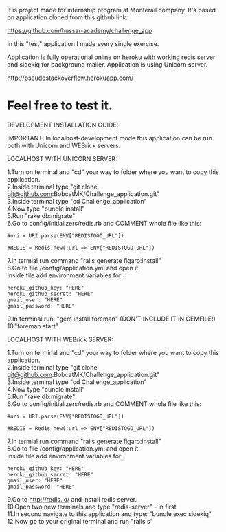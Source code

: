 It is project made for internship program at Monterail company.
It's based on application cloned from this github link: 

https://github.com/hussar-academy/challenge_app

In this "test" application I made every single exercise.

Application is fully operational online on heroku with
working redis server and sidekiq for background mailer.
Application is using Unicorn server.

http://pseudostackoverflow.herokuapp.com/

Feel free to test it.
================================
DEVELOPMENT INSTALLATION GUIDE:

IMPORTANT: In localhost-development mode this application can be run both with Unicorn and WEBrick servers.

LOCALHOST WITH UNICORN SERVER:

1.Turn on terminal and "cd" your way to folder where you want to copy this application.<br>
2.Inside terminal type "git clone git@github.com:BobcatMK/Challenge_application.git"<br>
3.Inside terminal type "cd Challenge_application"<br>
4.Now type "bundle install"<br>
5.Run "rake db:migrate"<br>
6.Go to config/initializers/redis.rb and COMMENT whole file like this:<br>

	#uri = URI.parse(ENV["REDISTOGO_URL"])
	
	#REDIS = Redis.new(:url => ENV["REDISTOGO_URL"])
	
7.In termial run command "rails generate figaro:install"<br>
8.Go to file /config/application.yml and open it<br>
  Inside file add environment variables for:<br>
  
	heroku_github_key: "HERE"
	heroku_github_secret: "HERE"
	gmail_user: "HERE"
	gmail_password: "HERE"
	
9.In terminal run: "gem install foreman" (DON'T INCLUDE IT IN GEMFILE!)<br>
10."foreman start"<br>

LOCALHOST WITH WEBrick SERVER:

1.Turn on terminal and "cd" your way to folder where you want to copy this application.<br>
2.Inside terminal type "git clone git@github.com:BobcatMK/Challenge_application.git"<br>
3.Inside terminal type "cd Challenge_application"<br>
4.Now type "bundle install"<br>
5.Run "rake db:migrate"<br>
6.Go to config/initializers/redis.rb and COMMENT whole file like this:<br>

	#uri = URI.parse(ENV["REDISTOGO_URL"])
	
	#REDIS = Redis.new(:url => ENV["REDISTOGO_URL"])
	
7.In termial run command "rails generate figaro:install"<br>
8.Go to file /config/application.yml and open it<br>
  Inside file add environment variables for:<br>
 
	heroku_github_key: "HERE"
	heroku_github_secret: "HERE"
	gmail_user: "HERE"
	gmail_password: "HERE"
	
9.Go to http://redis.io/ and install redis server.<br>
10.Open two new terminals and type "redis-server" - in first<br>
11.In second navigate to this application and type: "bundle exec sidekiq"<br>
12.Now go to your original terminal and run "rails s"



